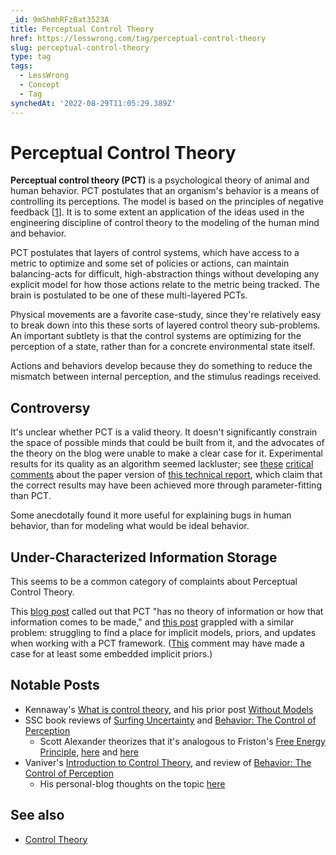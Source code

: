 ```yaml
---
_id: 9mShmhRFzBat3523A
title: Perceptual Control Theory
href: https://lesswrong.com/tag/perceptual-control-theory
slug: perceptual-control-theory
type: tag
tags:
  - LessWrong
  - Concept
  - Tag
synchedAt: '2022-08-29T11:05:29.389Z'
---
```

# Perceptual Control Theory

**Perceptual control theory (PCT)** is a psychological theory of animal and human behavior. PCT postulates that an organism's behavior is a means of controlling its perceptions. The model is based on the principles of negative feedback \[[1](https://en.wikipedia.org/wiki/Perceptual_control_theory)\]. It is to some extent an application of the ideas used in the engineering discipline of control theory to the modeling of the human mind and behavior.  
  
PCT postulates that layers of control systems, which have access to a metric to optimize and some set of policies or actions, can maintain balancing-acts for difficult, high-abstraction things without developing any explicit model for how those actions relate to the metric being tracked. The brain is postulated to be one of these multi-layered PCTs.  
  
Physical movements are a favorite case-study, since they're relatively easy to break down into this these sorts of layered control theory sub-problems. An important subtlety is that the control systems are optimizing for the perception of a state, rather than for a concrete environmental state itself.  
  
Actions and behaviors develop because they do something to reduce the mismatch between internal perception, and the stimulus readings received.

## Controversy

It's unclear whether PCT is a valid theory. It doesn't significantly constrain the space of possible minds that could be built from it, and the advocates of the theory on the blog were unable to make a clear case for it. Experimental results for its quality as an algorithm seemed lackluster; see [these](https://lessestwrong.com/lw/14v/the_usefulness_of_correlations/11iu/) [critical comments](https://lessestwrong.com/lw/14v/the_usefulness_of_correlations/11j6/) about the paper version of [this technical report](http://www.rand.org/pubs/drafts/DRU2751/), which claim that the correct results may have been achieved more through parameter-fitting than PCT.  
  
Some anecdotally found it more useful for explaining bugs in human behavior, than for modeling what would be ideal behavior.

## Under-Characterized Information Storage

This seems to be a common category of complaints about Perceptual Control Theory.  
  
This [blog post](http://psychsciencenotes.blogspot.com/2016/01/a-quick-review-and-analysis-of.html) called out that PCT "has no theory of information or how that information comes to be made," and [this post](https://www.lesswrong.com/posts/fJKbCXrCPwAR5wjL8/what-is-control-theory-and-why-do-you-need-to-know-about-it) grappled with a similar problem: struggling to find a place for implicit models, priors, and updates when working with a PCT framework. ([This](https://www.lesswrong.com/posts/fJKbCXrCPwAR5wjL8/what-is-control-theory-and-why-do-you-need-to-know-about-it?commentId=JzphwDyjg6YXBHkAc) comment may have made a case for at least some embedded implicit priors.)

## Notable Posts

- Kennaway's [What is control theory](https://www.lesswrong.com/posts/fJKbCXrCPwAR5wjL8/what-is-control-theory-and-why-do-you-need-to-know-about-it), and his prior post [Without Models](https://www.lesswrong.com/posts/Ba6buPA3u2btdKS82/without-models)
- SSC book reviews of [Surfing Uncertainty](https://slatestarcodex.com/2017/09/05/book-review-surfing-uncertainty/) and [Behavior: The Control of Perception](https://slatestarcodex.com/2017/03/06/book-review-behavior-the-control-of-perception/)
    - Scott Alexander theorizes that it's analogous to Friston's [Free Energy Principle](https://en.wikipedia.org/wiki/Free_energy_principle), [here](https://slatestarcodex.com/2017/09/06/predictive-processing-and-perceptual-control/) and [here](https://slatestarcodex.com/2019/03/20/translating-predictive-coding-into-perceptual-control/)
- Vaniver's [Introduction to Control Theory](https://www.lesswrong.com/posts/dcRY7XSnuARkHkA5D/an-introduction-to-control-theory), and review of [Behavior: The Control of Perception](https://www.lesswrong.com/posts/nPs63hpijnQs37jme/behavior-the-control-of-perception)
    - His personal-blog thoughts on the topic [here](https://www.lesswrong.com/posts/cMKNFE8hWKNhnEXtM/control-theory-commentary)

## See also

- [Control Theory](https://lessestwrong.com/tag/control-theory)